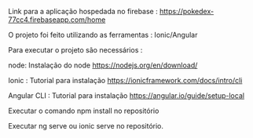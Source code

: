 Link para a aplicação hospedada no firebase : https://pokedex-77cc4.firebaseapp.com/home

O projeto foi feito utilizando as ferramentas : Ionic/Angular

Para executar o projeto são necessários : 

node: Instalação do node https://nodejs.org/en/download/

Ionic : Tutorial para instalação https://ionicframework.com/docs/intro/cli

Angular CLI : Tutorial para instalação https://angular.io/guide/setup-local

Executar o comando npm install no repositório 

Executar ng serve ou ionic serve no repositório.



